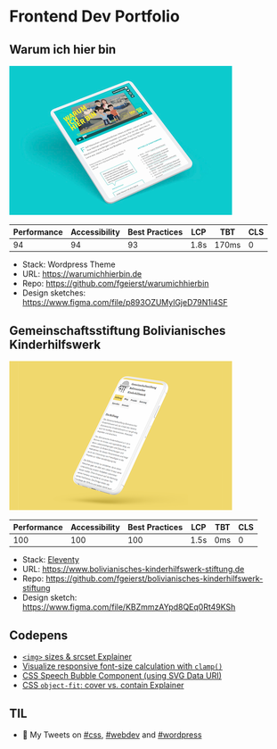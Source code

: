 # Frontend Dev Portfolio

## Warum ich hier bin

![Screenshot von warumichhierbin.de](./assets/warumichhierbin-mockup.png)

| Performance | Accessibility | Best Practices | LCP | TBT   | CLS |
| ----------- | ------------- | -------------- | --- | ----- | --- |
| 94          | 94            | 93             | 1.8s  | 170ms | 0   |

- Stack: Wordpress Theme
- URL: https://warumichhierbin.de
- Repo: https://github.com/fgeierst/warumichhierbin
- Design sketches: https://www.figma.com/file/p893OZUMylGjeD79N1i4SF

## Gemeinschaftsstiftung Bolivianisches Kinderhilfswerk

![Screenshot von bolivianisches-kinderhilfswerk-stiftung.de](./assets/bolivianisches-kinderhilfswerk-stiftung-mockup.png)

| Performance | Accessibility | Best Practices | LCP  | TBT | CLS   |
| ----------- | ------------- | -------------- | ---- | --- | ----- |
| 100         | 100            | 100            | 1.5s | 0ms | 0 |

- Stack: [Eleventy](https://www.11ty.dev/)
- URL: https://www.bolivianisches-kinderhilfswerk-stiftung.de
- Repo: https://github.com/fgeierst/bolivianisches-kinderhilfswerk-stiftung
- Design sketch: https://www.figma.com/file/KBZmmzAYpd8QEq0Rt49KSh


## Codepens

- [`<img>` sizes & srcset Explainer](https://codepen.io/fgeierst/pen/yLaPwWW)
- [Visualize responsive font-size calculation with `clamp()`](https://codepen.io/fgeierst/pen/zYvNdWR)
- [CSS Speech Bubble Component (using SVG Data URI)](https://codepen.io/fgeierst/pen/eYpzXBg)
- [CSS `object-fit`: cover vs. contain Explainer](https://codepen.io/fgeierst/pen/yLYaJxg)


## TIL

- 🔎 My Tweets on [#css](https://twitter.com/search?q=from%3A%40kino_auge%20css&f=live), [#webdev](https://twitter.com/search?q=from%3A%40kino_auge%20webdev&f=live) and [#wordpress](https://twitter.com/search?q=from%3A%40kino_auge%20wordpress&f=live)
